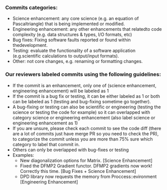 ### Commits categories:
- Science enhancement: any core science (e.g. an equation of Pascaltriangle) that is being implemented or modified.
- Engineering enhancement: any other enhancements that relatedto code complexity (e.g. data structures & types, I/O formats, etc)
- Bug fixes: Fixing software faults reported or found within thedevelopment.
- Testing: evaluate the functionality of a software application (e.g.scientific calculations to output/input formats).
- Other: not core changes, e.g. renaming or formatting changes.

### Our reviewers labeled commits using the following guidelines:
- If the commit is an enhancement, only one of (science enhancement, engineering enhancement) will be labeled as 1
- If the commit is a bug fix or testing, it can be either labeled as 1 or both can be labeled as 1 (testing and bug-fixing sometime go together). 
- A bug-fixing or testing can also be scientific or engineering (testing the science or testing the code for example) so it can overlapped with category science or engineering enhancement (also label science or engineering enhancement as 1)
- If you are unsure, please check each commit to see the code diff (there are a lot of commits just have merge PR so you need to check the PR), to categorize the commit unless you are more than 75% sure which category to label that commit in.  
- Others can only be overlapped with bug-fixes or testing 
- Examples: 
    - New diagonalization options for Matrix.  [Science Enhancement]
    - Fixed the DFMP2 Gradient functor.  DFMP2 gradients now work! Correctly this time. [Bug Fixes +  Science Enhancement]
    - DPD library now requests the memory from Proccess::evironment [Engineering Enhancement]
